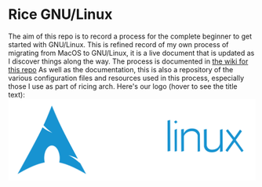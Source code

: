 # Rice GNU/Linux
The aim of this repo is to record a process for the complete beginner to get started with GNU/Linux. This is refined record of my own process of migrating from MacOS to GNU/Linux, it is a live document that is updated as I discover things along the way.
The process is documented in [the wiki for this repo](https://github.com/mahmon/rice-gnu-linux/wiki "Rice GNU/Linux wiki")
As well as the documentation, this is also a repository of the various configuration files and resources used in this process, especially those I use as part of ricing arch.
Here's our logo (hover to see the title text):
![archlinux](./archlinux-logo-light.png "Archlinux")

